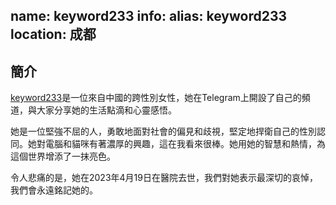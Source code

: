 name: keyword233
info:
    alias: keyword233
    location: 成都
---

## 簡介
[keyword233](https://twitter.com/keyword233)是一位來自中國的跨性別女性，她在Telegram上開設了自己的頻道，與大家分享她的生活點滴和心靈感悟。

她是一位堅強不屈的人，勇敢地面對社會的偏見和歧視，堅定地捍衛自己的性別認同。她對電腦和貓咪有著濃厚的興趣，這在我看來很棒。她用她的智慧和熱情，為這個世界增添了一抹亮色。

令人悲痛的是，她在2023年4月19日在醫院去世，我們對她表示最深切的哀悼，我們會永遠銘記她的。